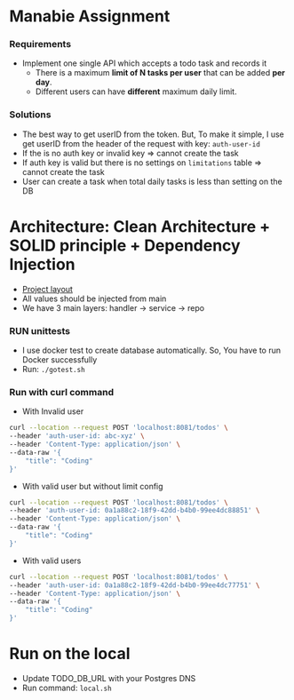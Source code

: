 # Manabie Assignment

### Requirements

- Implement one single API which accepts a todo task and records it
    - There is a maximum **limit of N tasks per user** that can be added **per day**.
    - Different users can have **different** maximum daily limit.

### Solutions
- The best way to get userID from the token. But, To make it simple, I use get userID from the header of the request with key: `auth-user-id`
- If the is no auth key or invalid key => cannot create the task
- If auth key is valid but there is no settings on `limitations` table => cannot create the task
- User can create a task when total daily tasks is less than setting on the DB

# Architecture: Clean Architecture + SOLID principle + Dependency Injection
- [Project layout](https://github.com/golang-standards/project-layout)
- All values should be injected from main
- We have 3 main layers: handler -> service -> repo

### RUN unittests
- I use docker test to create database automatically. So, You have to run Docker successfully
- Run: `./gotest.sh`

### Run with curl command

- With Invalid user
```bash
curl --location --request POST 'localhost:8081/todos' \
--header 'auth-user-id: abc-xyz' \
--header 'Content-Type: application/json' \
--data-raw '{
    "title": "Coding"
}'
```

- With valid user but without limit config
```bash
curl --location --request POST 'localhost:8081/todos' \
--header 'auth-user-id: 0a1a88c2-18f9-42dd-b4b0-99ee4dc88851' \
--header 'Content-Type: application/json' \
--data-raw '{
    "title": "Coding"
}'
```

- With valid users
```bash
curl --location --request POST 'localhost:8081/todos' \
--header 'auth-user-id: 0a1a88c2-18f9-42dd-b4b0-99ee4dc77751' \
--header 'Content-Type: application/json' \
--data-raw '{
    "title": "Coding"
}'
```

# Run on the local
- Update TODO_DB_URL with your Postgres DNS
- Run command: `local.sh`

